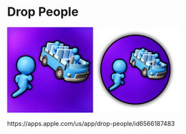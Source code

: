 # Drop People

<p float="left">
	<img src="Assets/_Main/Art/icon/droppeople_icon_1024x1024.png" width="200">
	<img src="Assets/_Main/Art/icon/droppeople_icon_loading.png" width="200">
</p>https://apps.apple.com/us/app/drop-people/id6566187483
</p>
